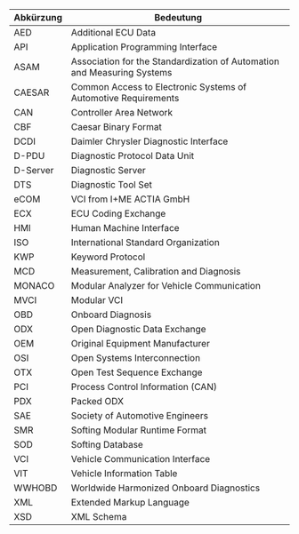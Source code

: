 
| Abkürzung | Bedeutung                                                               |
| ---------- | ----------------------------------------------------------------------- |
| AED        | Additional ECU Data                                                     |
| API        | Application Programming Interface                                       |
| ASAM       | Association for the Standardization of Automation and Measuring Systems |
| CAESAR     | Common Access to Electronic Systems of Automotive Requirements          |
| CAN        | Controller Area Network                                                 |
| CBF        | Caesar Binary Format                                                    |
| DCDI       | Daimler Chrysler Diagnostic Interface                                   |
| D-PDU      | Diagnostic Protocol Data Unit                                           |
| D-Server   | Diagnostic Server                                                       |
| DTS        | Diagnostic Tool Set                                                     |
| eCOM       | VCI from I+ME ACTIA GmbH                                                |
| ECX        | ECU Coding Exchange                                                     |
| HMI        | Human Machine Interface                                                 |
| ISO        | International Standard Organization                                     |
| KWP        | Keyword Protocol                                                        |
| MCD        | Measurement, Calibration and Diagnosis                                  |
| MONACO     | Modular Analyzer for Vehicle Communication                              |
| MVCI       | Modular VCI                                                             |
| OBD        | Onboard Diagnosis                                                       |
| ODX        | Open Diagnostic Data Exchange                                           |
| OEM        | Original Equipment Manufacturer                                         |
| OSI        | Open Systems Interconnection                                            |
| OTX        | Open Test Sequence Exchange                                             |
| PCI        | Process Control Information (CAN)                                       |
| PDX        | Packed ODX                                                              |
| SAE        | Society of Automotive Engineers                                         |
| SMR        | Softing Modular Runtime Format                                          |
| SOD        | Softing Database                                                        |
| VCI        | Vehicle Communication Interface                                         |
| VIT        | Vehicle Information Table                                               |
| WWHOBD     | Worldwide Harmonized Onboard Diagnostics                                |
| XML        | Extended Markup Language                                                |
| XSD        | XML Schema                                                              |
